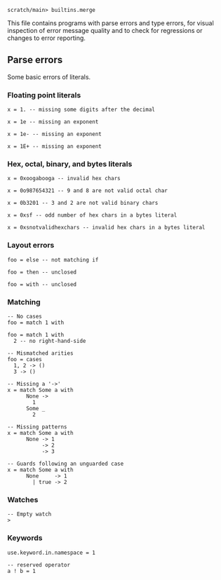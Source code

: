 
```ucm:hide
scratch/main> builtins.merge
```

This file contains programs with parse errors and type errors, for visual inspection of error message quality and to check for regressions or changes to error reporting.

## Parse errors

Some basic errors of literals.

### Floating point literals

```unison:error
x = 1. -- missing some digits after the decimal
```

```unison:error
x = 1e -- missing an exponent
```

```unison:error
x = 1e- -- missing an exponent
```

```unison:error
x = 1E+ -- missing an exponent
```

### Hex, octal, binary, and bytes literals

```unison:error
x = 0xoogabooga -- invalid hex chars
```

```unison:error
x = 0o987654321 -- 9 and 8 are not valid octal char
```

```unison:error
x = 0b3201 -- 3 and 2 are not valid binary chars
```

```unison:error
x = 0xsf -- odd number of hex chars in a bytes literal
```

```unison:error
x = 0xsnotvalidhexchars -- invalid hex chars in a bytes literal
```

### Layout errors

```unison:error
foo = else -- not matching if
```

```unison:error
foo = then -- unclosed
```

```unison:error
foo = with -- unclosed
```

### Matching

```unison:error
-- No cases
foo = match 1 with
```

```unison:error
foo = match 1 with
  2 -- no right-hand-side
```

```unison:error
-- Mismatched arities
foo = cases
  1, 2 -> ()
  3 -> ()
```

```unison:error
-- Missing a '->'
x = match Some a with
      None ->
        1
      Some _
        2
```

```unison:error
-- Missing patterns
x = match Some a with
      None -> 1
           -> 2
           -> 3
```

```unison:error
-- Guards following an unguarded case
x = match Some a with
      None     -> 1
        | true -> 2
```

### Watches

```unison:error
-- Empty watch
>
```

### Keywords

```unison:error
use.keyword.in.namespace = 1
```

```unison:error
-- reserved operator
a ! b = 1
```
